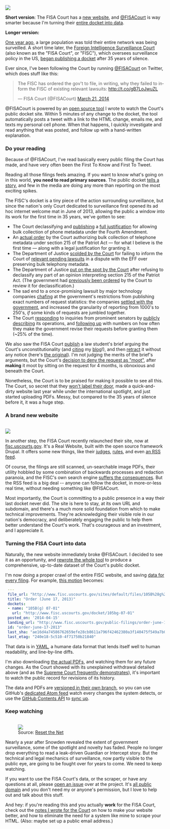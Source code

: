 <a href="https://twitter.com/fisacourt"><img src="https://konklone.com/assets/images/blog/fisacourt/fisc-twitter-2.png" class="border" /></a>

**Short version**: The FISA Court has a [new website](http://www.fisc.uscourts.gov/), and [@FISACourt](https://twitter.com/fisacourt) is way smarter because I'm turning their [entire docket into data](https://github.com/konklone/fisacourt/tree/docket/filings). 

**Longer version:**

[One year ago](https://www.eff.org/deeplinks/2014/05/snowden-anniversary), a large population was told their entire network was being surveilled. A short time later, the [Foreign Intelligence Surveillance Court](https://en.wikipedia.org/wiki/United_States_Foreign_Intelligence_Surveillance_Court) (also known as the "FISA Court", or "FISC"), which oversees surveillance policy in the US, [began publishing a docket](http://arstechnica.com/tech-policy/2013/06/for-the-first-time-secret-court-wont-block-release-of-nsa-opinion/) after 35 years of silence. 

Ever since, I've been following the Court by running [@FISACourt](https://twitter.com/fisacourt) on Twitter, which does stuff like this:

<blockquote class="twitter-tweet" lang="en"><p>The FISC has ordered the gov't to file, in writing, why they failed to inform the FISC of existing relevant lawsuits: <a href="http://t.co/gB7LoJwuZL">http://t.co/gB7LoJwuZL</a></p>— FISA Court (@FISACourt) <a href="https://twitter.com/FISACourt/statuses/447079362995974144">March 21, 2014</a></blockquote>
<script async src="//platform.twitter.com/widgets.js" charset="utf-8"></script>

@FISACourt is powered by an [open source tool](https://github.com/konklone/fisacourt) I wrote to watch the Court's public docket site. Within 5 minutes of any change to the docket, the tool automatically posts a tweet with a link to the HTML change, emails me, and texts my personal cell phone. When that happens, I quickly investigate and read anything that was posted, and follow up with a hand-written explanation.

### Do your reading

Because of @FISACourt, I've read basically every public filing the Court has made, and have very often been the First To Know and First To Tweet.

Reading all those filings feels amazing. If you want to know what's going on in this world, **you need to read primary sources**. The public docket [tells a story](https://gist.github.com/konklone/6314d7de4b1354e4a364), and few in the media are doing any more than reporting on the most exciting spikes.

The FISC's docket is a tiny piece of the action surrounding surveillance, but since the nation's only Court dedicated to surveillance first opened its ad hoc internet welcome mat in June of 2013, allowing the public a window into its work for the first time in 35 years, we've gotten to see:

* The Court declassifying and [publishing](https://twitter.com/FISACourt/status/459804652532686848) a [full justification](http://www.uscourts.gov/uscourts/courts/fisc/br14-01-opinion-order-140425.pdf) for allowing bulk collection of phone metadata under the Fourth Amendment.
* An [actual order](https://twitter.com/FISACourt/status/391250444049063936) by the Court authorizing bulk collection of telephone metadata under section 215 of the Patriot Act — for what I believe is the first time — along with a legal justification for granting it.
* The Department of Justice [scolded by the Court](https://twitter.com/FISACourt/status/447079362995974144) for failing to inform the Court of [relevant pending lawsuits](https://twitter.com/FISACourt/status/444186775100358656) in a dispute with the EFF over preserving bulk telephony metadata.
* The Department of Justice [put on the spot by the Court](https://twitter.com/FISACourt/status/403209352737062912) after refusing to declassify any part of an opinion interpreting section 215 of the Patriot Act. (The government had [previously been ordered](https://twitter.com/FISACourt/status/393737868675256322) by the Court to review it for declassification.)
* The sad end to a once-promising lawsuit by major technology companies [chafing](https://twitter.com/FISACourt/status/415273032563699712) at the government's restrictions from publishing exact numbers of request statistics: the companies [settled with the government](https://twitter.com/FISACourt/status/427942116845576192), and increased the granularity of reporting from 1000's to 250's, *if* some kinds of requests are jumbled together.
* The Court [responding](https://twitter.com/FISACourt/status/369824547010134018) to inquiries from prominent senators by [publicly describing](http://www.uscourts.gov/uscourts/courts/fisc/honorable-patrick-leahy.pdf) its operations, and [following up](http://www.uscourts.gov/uscourts/courts/fisc/ranking-member-grassley-letter-131011.pdf) with numbers on how often they make the government revise their requests before granting them (~25% of the time).

We also saw the FISA Court [publish](https://twitter.com/FISACourt/status/452174858705985536) a law student's brief arguing the Court's unconstitutionality (and [citing](https://twitter.com/konklone/status/452190149632610304) my [blog](https://konklone.com/post/the-door-to-the-fisa-court)!), and then [retract](https://twitter.com/FISACourt/status/453350951811022849) it without any notice (here's [the original](http://konklone.io/fisacourt/backup/2014-04-04-michael-walsh-motion-for-leave-to-file-amicus-brief.pdf)). I'm not judging the merits of the brief's arguments, but the Court's [decision to deny the request as "moot"](http://www.fisc.uscourts.gov/sites/default/files/Misc%2013-03%20Order-14.pdf), after **making** it moot by sitting on the request for 4 months, is obnoxious and beneath the Court.

Nonetheless, the Court is to be praised for making it possible to see all this. The Court, so secret that they [won't label their door](https://konklone.com/post/the-door-to-the-fisa-court), made a quick-and-dirty website last year while under the international spotlight, and just started uploading PDFs. Messy, but compared to the 35 years of silence before it, it was a huge step.

### A brand new website

<a href="http://www.fisc.uscourts.gov"><img src="https://konklone.com/assets/images/blog/fisacourt/fisc-header-2.png" class="border" style="padding-top: 15px" /></a>

In another step, the FISA Court recently relaunched their site, now at [fisc.uscourts.gov](http://www.fisc.uscourts.gov). It's a Real Website, built with the open source framework Drupal. It offers some new things, like their [judges](http://www.fisc.uscourts.gov/current-membership), [rules](http://www.fisc.uscourts.gov/rules-procedure), and even [an RSS feed](https://twitter.com/FISACourt/status/461587141265346560).

Of course, the filings are still scanned, un-searchable image PDFs, their utility hobbled by some combination of backwards processes and redaction paranoia, and the FISC's own search engine [suffers the consequences](http://www.fisc.uscourts.gov/search/node/surveillance). But the RSS feed is a big deal -- anyone can follow the docket, in more-or-less real time, without needing something like @FISACourt.

Most importantly, the Court is committing to a public presence in a way their last docket never did. The site is here to stay, at its own URL and subdomain, and there's a much more solid foundation from which to make technical improvements. They're acknowledging their visible role in our nation's democracy, and deliberately engaging the public to help them better understand the Court's work. That's courageous and an investment, and I appreciate it.

### Turning the FISA Court into data

Naturally, the new website immediately broke @FISACourt. I decided to see it as an opportunity, and [rewrote the whole tool](https://github.com/konklone/fisacourt/pull/15) to produce a comprehensive, up-to-date dataset of the Court's public docket.

I'm now doing a proper crawl of the entire FISC website, and saving [data for every filing](https://github.com/konklone/fisacourt/tree/docket/filings). For example, [this motion](http://www.fisc.uscourts.gov/public-filings/order-june-17-2013) becomes:

```yaml
 ---
 file_url: "http://www.fisc.uscourts.gov/sites/default/files/105B%28g%29%2007-01%20Order-1.pdf"
 title: "Order (June 17, 2013)"
 dockets:
 - name: "105B(g) 07-01"
   url: "http://www.fisc.uscourts.gov/docket/105bg-07-01"
 posted_on: '2014-04-15'
 landing_url: "http://www.fisc.uscourts.gov/public-filings/order-june-17-2013"
 id: "order-june-17-2013"
 last_sha: "ae16d4a74586762659efe28cb8611a796f42462380a3f140475f549a7b047cd8"
 last_etag: "240e18-5c510-4f71750b21840"

```

That data is in [YAML](https://en.wikipedia.org/wiki/YAML#Features), a humane data format that lends itself well to human readability, and line-by-line diffs.

I'm also downloading [the actual PDFs](https://github.com/konklone/fisacourt/tree/docket/filings/pdfs), and watching them for any future changes. As the Court showed with its unexplained withdrawal detailed above (and as the [Supreme Court frequently demonstrates](http://www.nytimes.com/2014/05/25/us/final-word-on-us-law-isnt-supreme-court-keeps-editing.html?_r=0)), it's important to watch the public record for revisions of its history.

The data and PDFs are [versioned in their own branch](https://github.com/konklone/fisacourt/commits/docket), so you can use GitHub's [dedicated Atom feed](https://github.com/konklone/fisacourt/commits/docket.atom) watch every changes the system detects, or use the [GitHub Contents API](https://developer.github.com/v3/repos/contents/#get-contents) to [sync up](https://api.github.com/repos/konklone/fisacourt/contents/filings?ref=docket).

### Keep watching

<figure>
<a href="https://www.resetthenet.org"><img src="https://konklone.com/assets/images/blog/fisacourt/reset.png" class="border" style="padding-top: 15px" /></a>
<figcaption>Source: <a href="https://www.resetthenet.org" target="_blank">Reset the Net</a></figcaption>
</figure>

Nearly a year after Snowden revealed the extent of government surveillance, some of the spotlight and novelty has faded. People no longer drop everything to read a leak-driven Guardian or Intercept story. But the technical and legal mechanics of surveillance, now partly visible to the public eye, are going to be fought over for years to come. We need to keep watching.

If you want to use the FISA Court's data, or the scraper, or have any questions at all, please [open an issue](https://github.com/konklone/fisacourt/issues?state=open) over at the project. It's [all public domain](https://github.com/konklone/fisacourt/blob/master/LICENSE) and you don't need my or anyone's permission, but I love to help out and talk about this stuff.

And hey: if you're reading this and you actually **work** for the FISA Court, check out the [notes I wrote for the Court](https://github.com/konklone/fisacourt#a-note-to-the-fisc) on how to make your website better, and how to eliminate the need for a system like mine to scrape your HTML. (Also: maybe set up a public email address.)